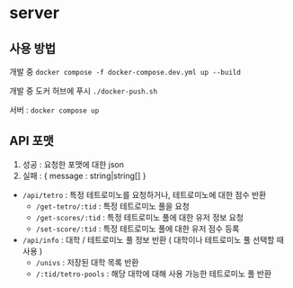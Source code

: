 # server

## 사용 방법
개발 중
```docker compose -f docker-compose.dev.yml up --build```

개발 중 도커 허브에 푸시
```./docker-push.sh```

서버 : 
```docker compose up```

## API 포맷

1. 성공 : 요청한 포맷에 대한 json
2. 실패 : { message : string|string[] }  

- ```/api/tetro``` : 특정 테트로미노를 요청하거나, 테트로미노에 대한 점수 반환
    - ```/get-tetro/:tid``` : 특정 테트로미노 풀을 요청
    - ```/get-scores/:tid``` : 특정 테트로미노 풀에 대한 유저 정보 요청
    - ```/set-score/:tid``` : 특정 테트로미노 풀에 대한 유저 점수 등록
- ```/api/info``` : 대학 / 테트로미노 풀 정보 반환 ( 대학이나 테트로미노 풀 선택할 때 사용 )
    - ```/univs``` : 저장된 대학 목록 반환
    - ```/:tid/tetro-pools``` : 해당 대학에 대해 사용 가능한 테트로미노 풀 반환